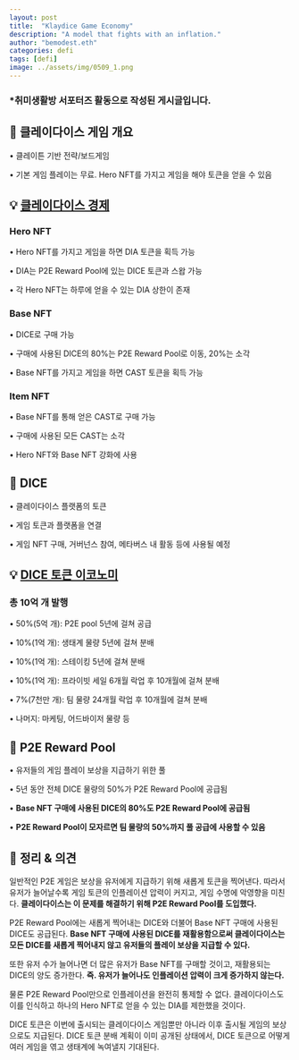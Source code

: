 ```yaml
---
layout: post
title:  "Klaydice Game Economy"
description: "A model that fights with an inflation."
author: "bemodest.eth"
categories: defi
tags: [defi]
image: ../assets/img/0509_1.png
---
```


### *취미생활방 서포터즈 활동으로 작성된 게시글입니다.

## 🔎 클레이다이스 게임 개요
• 클레이튼 기반 전략/보드게임

• 기본 게임 플레이는 무료. Hero NFT를 가지고 게임을 해야 토큰을 얻을 수 있음

## 💡 [클레이다이스 경제](https://docs.klaydice.io/klaydice-p2e/p2e-system/token-economy)
  ### Hero NFT

• Hero NFT를 가지고 게임을 하면 DIA 토큰을 획득 가능

• DIA는 P2E Reward Pool에 있는 DICE 토큰과 스왑 가능

• 각 Hero NFT는 하루에 얻을 수 있는 DIA 상한이 존재

  ### Base NFT

• DICE로 구매 가능

• 구매에 사용된 DICE의 80%는 P2E Reward Pool로 이동, 20%는 소각

• Base NFT를 가지고 게임을 하면 CAST 토큰을 획득 가능

  ### Item NFT

• Base NFT를 통해 얻은 CAST로 구매 가능

• 구매에 사용된 모든 CAST는 소각

• Hero NFT와 Base NFT 강화에 사용

## 🔎 DICE
• 클레이다이스 플랫폼의 토큰

• 게임 토큰과 플랫폼을 연결

• 게임 NFT 구매, 거버넌스 참여, 메타버스 내 활동 등에 사용될 예정

## 💡 [DICE 토큰 이코노미](https://docs.klaydice.io/tokenomics)
### **총 10억 개 발행**
• 50%(5억 개): P2E pool        5년에 걸쳐 공급

• 10%(1억 개): 생태계 물량     5년에 걸쳐 분배

• 10%(1억 개): 스테이킹          5년에 걸쳐 분배

• 10%(1억 개): 프라이빗 세일  6개월 락업 후 10개월에 걸쳐 분배

• 7%(7천만 개): 팀 물량           24개월 락업 후 10개월에 걸쳐 분배

• 나머지: 마케팅, 어드바이저 물량 등

## 🔎 P2E Reward Pool
• 유저들의 게임 플레이 보상을 지급하기 위한 풀

• 5년 동안 전체 DICE 물량의 50%가 P2E Reward Pool에 공급됨

• **Base NFT 구매에 사용된 DICE의 80%도 P2E Reward Pool에 공급됨**

• **P2E Reward Pool이 모자르면 팀 물량의 50%까지 풀 공급에 사용할 수 있음**

## 🔎 정리 & 의견
  일반적인 P2E 게임은 보상을 유저에게 지급하기 위해 새롭게 토큰을 찍어낸다. 따라서 유저가 늘어날수록 게임 토큰의 인플레이션 압력이 커지고, 게임 수명에 악영향을 미친다. **클레이다이스는 이 문제를 해결하기 위해 P2E Reward Pool를 도입했다.**

  P2E Reward Pool에는 새롭게 찍어내는 DICE와 더불어 Base NFT 구매에 사용된 DICE도 공급된다. **Base NFT 구매에 사용된 DICE를 재활용함으로써 클레이다이스는 모든 DICE를 새롭게 찍어내지 않고 유저들의 플레이 보상을 지급할 수 있다.**

  또한 유저 수가 늘어나면 더 많은 유저가 Base NFT를 구매할 것이고, 재활용되는 DICE의 양도 증가한다. **즉. 유저가 늘어나도 인플레이션 압력이 크게 증가하지 않는다.**

  물론 P2E Reward Pool만으로 인플레이션을 완전히 통제할 수 없다. 클레이다이스도 이를 인식하고 하나의 Hero NFT로 얻을 수 있는 DIA를 제한했을 것이다.

  DICE 토큰은 이번에 출시되는 클레이다이스 게임뿐만 아니라 이후 출시될 게임의 보상으로도 지급된다. DICE 토큰 분배 계획이 이미 공개된 상태에서, DICE 토큰으로 어떻게 여러 게임을 엮고 생태계에 녹여낼지 기대된다.
